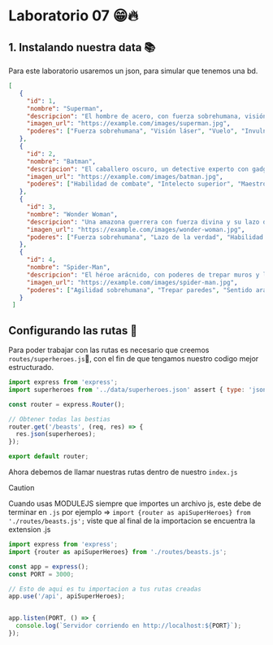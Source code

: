 # Laboratorio 07 😁🔥
## 1. Instalando nuestra data 📚
Para este laboratorio usaremos un json, para simular que tenemos una bd.
```json
[
   {
     "id": 1,
     "nombre": "Superman",
     "descripcion": "El hombre de acero, con fuerza sobrehumana, visión láser y capacidad de volar.",
     "imagen_url": "https://example.com/images/superman.jpg",
     "poderes": ["Fuerza sobrehumana", "Visión láser", "Vuelo", "Invulnerabilidad"]
   },
   {
     "id": 2,
     "nombre": "Batman",
     "descripcion": "El caballero oscuro, un detective experto con gadgets avanzados y entrenamiento extremo.",
     "imagen_url": "https://example.com/images/batman.jpg",
     "poderes": ["Habilidad de combate", "Intelecto superior", "Maestro de la tecnología"]
   },
   {
     "id": 3,
     "nombre": "Wonder Woman",
     "descripcion": "Una amazona guerrera con fuerza divina y su lazo de la verdad.",
     "imagen_url": "https://example.com/images/wonder-woman.jpg",
     "poderes": ["Fuerza sobrehumana", "Lazo de la verdad", "Habilidad de combate", "Inmortalidad"]
   },
   {
     "id": 4,
     "nombre": "Spider-Man",
     "descripcion": "El héroe arácnido, con poderes de trepar muros y lanzar telarañas.",
     "imagen_url": "https://example.com/images/spider-man.jpg",
     "poderes": ["Agilidad sobrehumana", "Trepar paredes", "Sentido arácnido", "Lanzar telarañas"]
   }
 ]
```
## Configurando las rutas 📂
Para poder trabajar con las rutas es necesario que creemos ``routes/superheroes.js``📂, con el fin de que tengamos nuestro codigo mejor estructurado.


```js
import express from 'express';
import superheroes from '../data/superheroes.json' assert { type: 'json' };

const router = express.Router();

// Obtener todas las bestias
router.get('/beasts', (req, res) => {
  res.json(superheroes);
});

export default router;
```
Ahora debemos de llamar nuestras rutas dentro de nuestro ``index.js``
> [!CAUTION]
> Cuando usas MODULEJS siempre que importes un archivo js, este debe de terminar en ``.js`` por ejemplo => ``import {router as apiSuperHeroes} from './routes/beasts.js';`` viste que al final de la importacion se encuentra la extension .js
```js
import express from 'express';
import {router as apiSuperHeroes} from './routes/beasts.js';

const app = express();
const PORT = 3000;

// Esto de aqui es tu importacion a tus rutas creadas
app.use('/api', apiSuperHeroes);


app.listen(PORT, () => {
  console.log(`Servidor corriendo en http://localhost:${PORT}`);
});

```